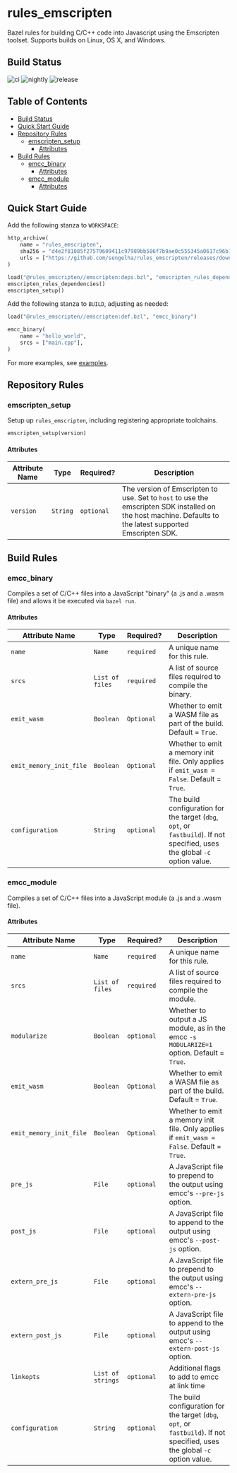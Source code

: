 <!-- omit in toc -->
# rules_emscripten

Bazel rules for building C/C++ code into Javascript using the
Emscripten toolset.  Supports builds on Linux, OS X, and
Windows.

## Build Status

![ci](https://github.com/sengelha/rules_emscripten/actions/workflows/ci.yml/badge.svg?branch=main)
![nightly](https://github.com/sengelha/rules_emscripten/actions/workflows/nightly.yml/badge.svg?branch=main)
![release](https://github.com/sengelha/rules_emscripten/actions/workflows/create-release.yml/badge.svg)

<!-- omit in toc -->
## Table of Contents

- [Build Status](#build-status)
- [Quick Start Guide](#quick-start-guide)
- [Repository Rules](#repository-rules)
  - [emscripten_setup](#emscripten_setup)
    - [Attributes](#attributes)
- [Build Rules](#build-rules)
  - [emcc_binary](#emcc_binary)
    - [Attributes](#attributes-1)
  - [emcc_module](#emcc_module)
    - [Attributes](#attributes-2)

## Quick Start Guide

Add the following stanza to `WORKSPACE`:

```python
http_archive(
    name = "rules_emscripten",
    sha256 = "d4e2f81085f27579609411c97989bb586f7b9ae0c555345a0617c96b7d1aa47e",
    urls = ["https://github.com/sengelha/rules_emscripten/releases/download/v1.5.2/rules_emscripten-1.5.2.zip"],
)

load("@rules_emscripten//emscripten:deps.bzl", "emscripten_rules_dependencies", "emscripten_setup")
emscripten_rules_dependencies()
emscripten_setup()
```

Add the following stanza to `BUILD`, adjusting as needed:

```python
load("@rules_emscripten//emscripten:def.bzl", "emcc_binary")

emcc_binary(
    name = "hello_world",
    srcs = ["main.cpp"],
)
```

For more examples, see [examples](examples).

## Repository Rules

### emscripten_setup

Setup up `rules_emscripten`, including registering appropriate toolchains.

```python
emscripten_setup(version)
```

#### Attributes

| Attribute Name | Type     | Required?  | Description                                                                                                                                                 |
| -------------- | -------- | ---------- | ----------------------------------------------------------------------------------------------------------------------------------------------------------- |
| `version`      | `String` | `optional` | The version of Emscripten to use.  Set to `host` to use the emscripten SDK installed on the host machine.  Defaults to the latest supported Emscripten SDK. |

## Build Rules

### emcc_binary

Compiles a set of C/C++ files into a JavaScript "binary" (a .js and a .wasm
file) and allows it be executed via `bazel run`.

#### Attributes

| Attribute Name          | Type            | Required?  | Description                                                                                                                  |
| ----------------------- | --------------- | ---------- | ---------------------------------------------------------------------------------------------------------------------------- |
| `name`                  | `Name`          | `required` | A unique name for this rule.                                                                                                 |
| `srcs`                  | `List of files` | `required` | A list of source files required to compile the binary.                                                                       |
| `emit_wasm`             | `Boolean`       | `Optional` | Whether to emit a WASM file as part of the build.  Default = `True`.                                                         |
| `emit_memory_init_file` | `Boolean`       | `Optional` | Whether to emit a memory init file.  Only applies if `emit_wasm = False`.  Default = `True`.                                 |
| `configuration`         | `String`        | `optional` | The build configuration for the target (`dbg`, `opt`, or `fastbuild`).  If not specified, uses the global `-c` option value. |

### emcc_module

Compiles a set of C/C++ files into a JavaScript module (a .js and a .wasm
file).

#### Attributes

| Attribute Name          | Type              | Required?  | Description                                                                                                                  |
| ----------------------- | ----------------- | ---------- | ---------------------------------------------------------------------------------------------------------------------------- |
| `name`                  | `Name`            | `required` | A unique name for this rule.                                                                                                 |
| `srcs`                  | `List of files`   | `required` | A list of source files required to compile the module.                                                                       |
| `modularize`            | `Boolean`         | `optional` | Whether to output a JS module, as in the emcc `-s MODULARIZE=1` option.  Default = `True`.                                   |
| `emit_wasm`             | `Boolean`         | `Optional` | Whether to emit a WASM file as part of the build.  Default = `True`.                                                         |
| `emit_memory_init_file` | `Boolean`         | `Optional` | Whether to emit a memory init file.  Only applies if `emit_wasm = False`.  Default = `True`.                                 |
| `pre_js`                | `File`            | `optional` | A JavaScript file to prepend to the output using emcc's `--pre-js` option.                                                   |
| `post_js`               | `File`            | `optional` | A JavaScript file to append to the output using emcc's `--post-js` option.                                                   |
| `extern_pre_js`         | `File`            | `optional` | A JavaScript file to prepend to the output using emcc's `--extern-pre-js` option.                                            |
| `extern_post_js`        | `File`            | `optional` | A JavaScript file to append to the output using emcc's `--extern-post-js` option.                                            |
| `linkopts`              | `List of strings` | `optional` | Additional flags to add to emcc at link time                                                                                 |
| `configuration`         | `String`          | `optional` | The build configuration for the target (`dbg`, `opt`, or `fastbuild`).  If not specified, uses the global `-c` option value. |
